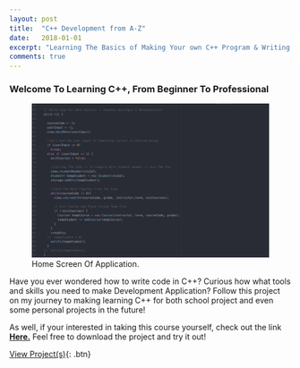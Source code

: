 ```yaml
---
layout: post
title:  "C++ Development from A-Z"
date:   2018-01-01
excerpt: "Learning The Basics of Making Your own C++ Program & Writing Code In C++ 🖥 🛠"
comments: true
---
```


### Welcome To Learning C++, From Beginner To Professional

<figure>
	<img src="/assets/img/CPlusPlus_Code.png">
	<figcaption>Home Screen Of Application.</figcaption>
</figure>

Have you ever wondered how to write code in C++? Curious how what tools and skills you need to make Development Application? Follow this project on my journey to making learning C++ for both school project and even some personal projects in the future!


As well, if your interested in taking this course yourself, check out the link <a href="https://www.udemy.com/beginning-c-plus-plus-programming/"><b>Here.</b></a> Feel free to download the project and try it out!

[View Project(s)](https://github.com/ImranJuma/CPlusPlus-Development-Course){: .btn}
